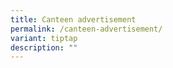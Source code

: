 ```yaml
---
title: Canteen advertisement
permalink: /canteen-advertisement/
variant: tiptap
description: ""
---
```

